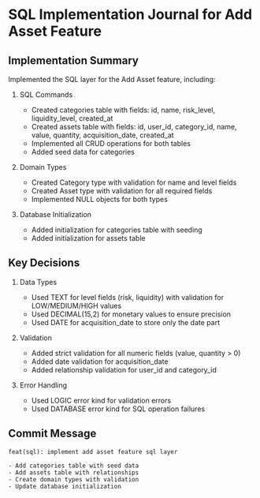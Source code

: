 # SQL Implementation Journal for Add Asset Feature

## Implementation Summary

Implemented the SQL layer for the Add Asset feature, including:

1. SQL Commands
   - Created categories table with fields: id, name, risk_level, liquidity_level, created_at
   - Created assets table with fields: id, user_id, category_id, name, value, quantity, acquisition_date, created_at
   - Implemented all CRUD operations for both tables
   - Added seed data for categories

2. Domain Types
   - Created Category type with validation for name and level fields
   - Created Asset type with validation for all required fields
   - Implemented NULL objects for both types

3. Database Initialization
   - Added initialization for categories table with seeding
   - Added initialization for assets table

## Key Decisions

1. Data Types
   - Used TEXT for level fields (risk, liquidity) with validation for LOW/MEDIUM/HIGH values
   - Used DECIMAL(15,2) for monetary values to ensure precision
   - Used DATE for acquisition_date to store only the date part

2. Validation
   - Added strict validation for all numeric fields (value, quantity > 0)
   - Added date validation for acquisition_date
   - Added relationship validation for user_id and category_id

3. Error Handling
   - Used LOGIC error kind for validation errors
   - Used DATABASE error kind for SQL operation failures

## Commit Message

```
feat(sql): implement add asset feature sql layer

- Add categories table with seed data
- Add assets table with relationships
- Create domain types with validation
- Update database initialization
``` 